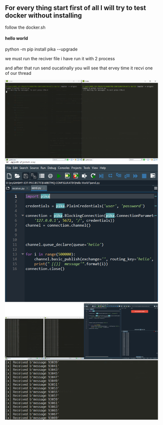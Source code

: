 ## For every thing start first of all I will try to test docker without installing

follow the docker.sh

#### hello world

python -m pip install pika --upgrade

we must run the reciver file i have run it with 2  process

and after that run send oucatinally
you will see that ervey time it recvi one of our thread

![ ](/images/001.png)
![ ](/images/002.png)
![ ](/images/003.png)
![ ](/images/004.png)